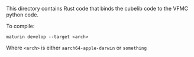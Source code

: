 This directory contains Rust code that binds the cubelib code to the VFMC python code.

To compile:
```
maturin develop --target <arch>
```
Where `<arch>` is either `aarch64-apple-darwin` or `something`
